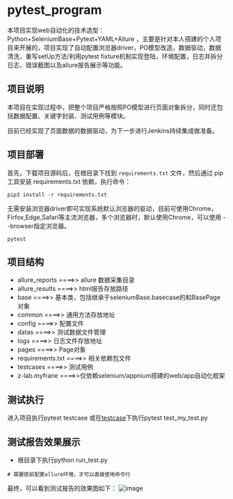 # pytest_program

本项目实现web自动化的技术选型：Python+SeleniumBase+Pytest+YAML+Allure ，主要是针对本人搭建的个人项目来开展的，项目实现了自动配置浏览器driver，PO模型改造，数据驱动，数据清洗，重写setUp方法/利用pytest fixture机制实现登陆，环境配置，日志并拆分日志，错误截图以及allure报告展示等功能。

## 项目说明

本项目在实现过程中，把整个项目严格按照PO模型进行页面对象拆分，同时还包括数据配置、关键字封装、测试用例等模块。

目前已经实现了页面数据的数据驱动，为下一步进行Jenkins持续集成做准备。

## 项目部署

首先，下载项目源码后，在根目录下找到 ```requirements.txt``` 文件，然后通过 pip 工具安装 requirements.txt 依赖，执行命令：

```
pip3 install -r requirements.txt
```
无需安装浏览器driver即可实现系统默认浏览器的驱动，目前可使用Chrome，Firfox,Edge,Safari等主流浏览器，多个浏览器时，默认使用Chrome，可以使用 --browser指定浏览器。

```
pytest
```

## 项目结构

- allure_reports ====>> allure 数据采集目录
- allure_results ====>> html报告存放路径
- base ====>> 基本类，包括继承于seleniumBase.basecase的和BasePage对象
- common ====>> 通用方法存放地址
- config ====>> 配置文件
- datas ====>> 测试数据文件管理
- logs ====>> 日志文件存放地址
- pages ====>> Page对象
- requirements.txt ====>> 相关依赖包文件
- testcases ====>> 测试用例
- z-lab.myfrane ====>>仅依赖selenium/appnium搭建的web/app自动化框架

## 测试执行
进入项目执行pytest testcase
或在[testcase](https://github.com/testroute/pytest_program/tree/main/testcases)下执行pytest test_my_test.py


## 测试报告效果展示
- 根目录下执行python run_test.py


```
# 需要提前配置allure环境，才可以直接使用命令行
```

最终，可以看到测试报告的效果图如下：
![image](https://user-images.githubusercontent.com/55448903/128596967-c92497c9-e5b2-4994-a63d-15d2dd55524c.png)
